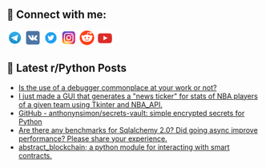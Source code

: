 ## 🔎 Connect with me:
[<img src="https://github.com/bullbesh/bullbesh/blob/main/images/Telegram.png" width="32" height="32" />](https://t.me/bullbesh)
[<img src="https://github.com/bullbesh/bullbesh/blob/main/images/VK.png" width="32" height="32" />](https://vk.com/bullbesh)
[<img src="https://github.com/bullbesh/bullbesh/blob/main/images/Twitter.png" width="32" height="32" />](https://twitter.com/bullbesh1)
[<img src="https://github.com/bullbesh/bullbesh/blob/main/images/Instagram.png" width="32" height="32" />](https://www.instagram.com/bullbesh)
[<img src="https://github.com/bullbesh/bullbesh/blob/main/images/Reddit.png" width="32" height="32" />](https://www.reddit.com/user/bullbesh)
[<img src="https://github.com/bullbesh/bullbesh/blob/main/images/YouTube.png" width="32" height="32" />](https://www.youtube.com/channel/UCtfjRs6uzgq5mfm8S06WTcg)

## 📕 Latest r/Python Posts
<!-- BLOG-POST-LIST:START -->
- [Is the use of a debugger commonplace at your work or not?](https://www.reddit.com/r/Python/comments/16g1j49/is_the_use_of_a_debugger_commonplace_at_your_work/)
- [I just made a GUI that generates a &quot;news ticker&quot; for stats of NBA players of a given team using Tkinter and NBA_API.](https://www.reddit.com/r/Python/comments/16g0ye1/i_just_made_a_gui_that_generates_a_news_ticker/)
- [GitHub - anthonynsimon/secrets-vault: simple encrypted secrets for Python](https://www.reddit.com/r/Python/comments/16fzpwo/github_anthonynsimonsecretsvault_simple_encrypted/)
- [Are there any benchmarks for Sqlalchemy 2.0? Did going async improve performance? Please share your experience.](https://www.reddit.com/r/Python/comments/16fzjlb/are_there_any_benchmarks_for_sqlalchemy_20_did/)
- [abstract_blockchain; a python module for interacting with smart contracts.](https://www.reddit.com/r/Python/comments/16fxiwm/abstract_blockchain_a_python_module_for/)
<!-- BLOG-POST-LIST:END -->
